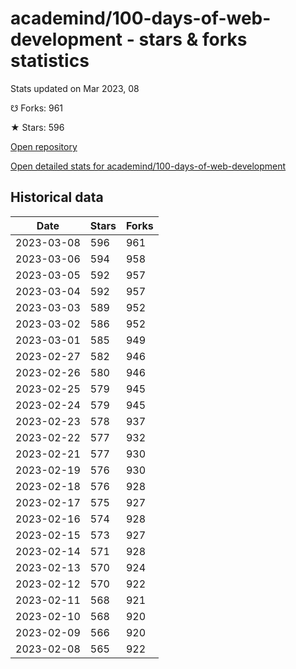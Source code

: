 # academind/100-days-of-web-development - stars & forks statistics

Stats updated on Mar 2023, 08

☋ Forks: 961

★ Stars: 596

[Open repository](https://github.com/academind/100-days-of-web-development)

[Open detailed stats for academind/100-days-of-web-development](https://reviewgithub.com/rep/academind/100-days-of-web-development)

## Historical data
| Date | Stars | Forks |
|------|-------|-------|
| 2023-03-08 | 596 | 961 | 
| 2023-03-06 | 594 | 958 | 
| 2023-03-05 | 592 | 957 | 
| 2023-03-04 | 592 | 957 | 
| 2023-03-03 | 589 | 952 | 
| 2023-03-02 | 586 | 952 | 
| 2023-03-01 | 585 | 949 | 
| 2023-02-27 | 582 | 946 | 
| 2023-02-26 | 580 | 946 | 
| 2023-02-25 | 579 | 945 | 
| 2023-02-24 | 579 | 945 | 
| 2023-02-23 | 578 | 937 | 
| 2023-02-22 | 577 | 932 | 
| 2023-02-21 | 577 | 930 | 
| 2023-02-19 | 576 | 930 | 
| 2023-02-18 | 576 | 928 | 
| 2023-02-17 | 575 | 927 | 
| 2023-02-16 | 574 | 928 | 
| 2023-02-15 | 573 | 927 | 
| 2023-02-14 | 571 | 928 | 
| 2023-02-13 | 570 | 924 | 
| 2023-02-12 | 570 | 922 | 
| 2023-02-11 | 568 | 921 | 
| 2023-02-10 | 568 | 920 | 
| 2023-02-09 | 566 | 920 | 
| 2023-02-08 | 565 | 922 | 

